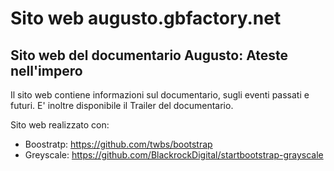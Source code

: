 # Sito web augusto.gbfactory.net

## Sito web del documentario Augusto: Ateste nell'impero

Il sito web contiene informazioni sul documentario, sugli eventi passati e futuri.
E' inoltre disponibile il Trailer del documentario.

Sito web realizzato con:
* Boostratp: https://github.com/twbs/bootstrap
* Greyscale: https://github.com/BlackrockDigital/startbootstrap-grayscale
